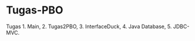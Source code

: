 # Tugas-PBO
Tugas 1. Main,
      2. Tugas2PBO,
      3. InterfaceDuck,
      4. Java Database,
      5. JDBC-MVC.
